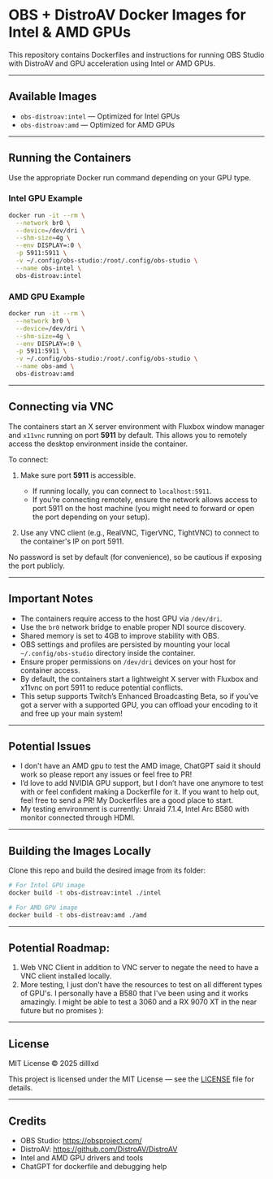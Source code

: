 # OBS + DistroAV Docker Images for Intel & AMD GPUs

This repository contains Dockerfiles and instructions for running OBS Studio with DistroAV and GPU acceleration using Intel or AMD GPUs.

---

## Available Images

- `obs-distroav:intel` — Optimized for Intel GPUs 
- `obs-distroav:amd` — Optimized for AMD GPUs

---

## Running the Containers

Use the appropriate Docker run command depending on your GPU type.

### Intel GPU Example

```bash
docker run -it --rm \
  --network br0 \
  --device=/dev/dri \
  --shm-size=4g \
  --env DISPLAY=:0 \
  -p 5911:5911 \
  -v ~/.config/obs-studio:/root/.config/obs-studio \
  --name obs-intel \
  obs-distroav:intel
```

### AMD GPU Example

```bash
docker run -it --rm \
  --network br0 \
  --device=/dev/dri \
  --shm-size=4g \
  --env DISPLAY=:0 \
  -p 5911:5911 \
  -v ~/.config/obs-studio:/root/.config/obs-studio \
  --name obs-amd \
  obs-distroav:amd
```

---

## Connecting via VNC

The containers start an X server environment with Fluxbox window manager and `x11vnc` running on port **5911** by default. This allows you to remotely access the desktop environment inside the container.

To connect:

1. Make sure port **5911** is accessible.  
   - If running locally, you can connect to `localhost:5911`.  
   - If you’re connecting remotely, ensure the network allows access to port 5911 on the host machine (you might need to forward or open the port depending on your setup).

2. Use any VNC client (e.g., RealVNC, TigerVNC, TightVNC) to connect to the container's IP on port 5911.

No password is set by default (for convenience), so be cautious if exposing the port publicly.

---

## Important Notes

- The containers require access to the host GPU via `/dev/dri`.
- Use the `br0` network bridge to enable proper NDI source discovery.
- Shared memory is set to 4GB to improve stability with OBS.
- OBS settings and profiles are persisted by mounting your local `~/.config/obs-studio` directory inside the container.
- Ensure proper permissions on `/dev/dri` devices on your host for container access.
- By default, the containers start a lightweight X server with Fluxbox and x11vnc on port 5911 to reduce potential conflicts.
- This setup supports Twitch’s Enhanced Broadcasting Beta, so if you’ve got a server with a supported GPU, you can offload your encoding to it and free up your main system!

---

## Potential Issues

- I don't have an AMD gpu to test the AMD image, ChatGPT said it should work so please report any issues or feel free to PR!
- I’d love to add NVIDIA GPU support, but I don’t have one anymore to test with or feel confident making a Dockerfile for it. If you want to help out, feel free to send a PR! My Dockerfiles are a good place to start.
- My testing environment is currently: Unraid 7.1.4, Intel Arc B580 with monitor connected through HDMI.

---

## Building the Images Locally

Clone this repo and build the desired image from its folder:

```bash
# For Intel GPU image
docker build -t obs-distroav:intel ./intel

# For AMD GPU image
docker build -t obs-distroav:amd ./amd
```

---

## Potential Roadmap:

1. Web VNC Client in addition to VNC server to negate the need to have a VNC client installed locally.
2. More testing, I just don't have the resources to test on all different types of GPU's. I personally have a B580 that I've been using and it works amazingly. I might be able to test a 3060 and a RX 9070 XT in the near future but no promises ):

---

## License

MIT License © 2025 dilllxd

This project is licensed under the MIT License — see the [LICENSE](./LICENSE) file for details.

---

## Credits

- OBS Studio: https://obsproject.com/  
- DistroAV: https://github.com/DistroAV/DistroAV  
- Intel and AMD GPU drivers and tools
- ChatGPT for dockerfile and debugging help
